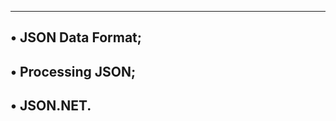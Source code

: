 --------------------------------------
• JSON Data Format;
------------------------------
• Processing JSON;
--------------------------------
• JSON.NET.
-----------------------------------

